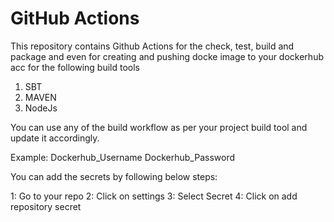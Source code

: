 # GitHub Actions
This repository contains Github Actions for the check, test, build and package and even for creating and pushing docke image to your dockerhub acc for the following build tools

1. SBT
2. MAVEN
3. NodeJs

You can use any of the build workflow as per your project build tool and update it accordingly.

Example: Dockerhub_Username
         Dockerhub_Password

You can add the secrets by following below steps:

1: Go to your repo
2: Click on settings
3: Select Secret
4: Click on add repository secret
